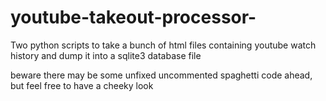 # youtube-takeout-processor-
Two python scripts to take a bunch of html files containing youtube watch history and dump it into a sqlite3 database file

beware there may be some unfixed uncommented spaghetti code ahead, but feel free to have a cheeky look
